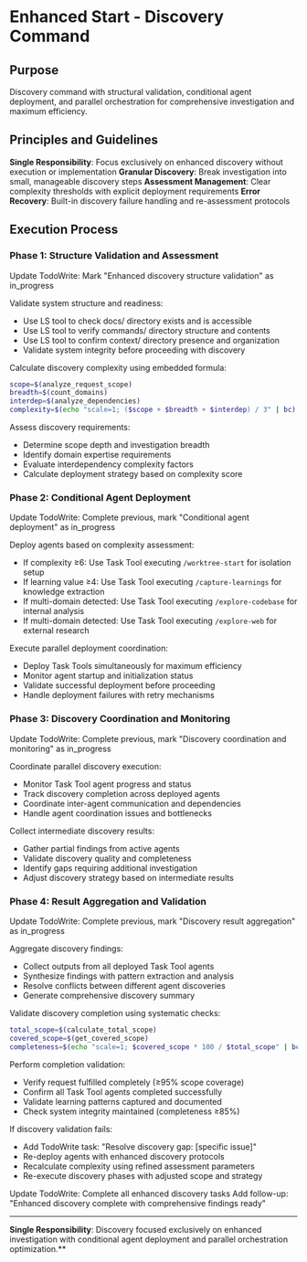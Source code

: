# Enhanced Start - Discovery Command

## Purpose
Discovery command with structural validation, conditional agent deployment, and parallel orchestration for comprehensive investigation and maximum efficiency.

## Principles and Guidelines

**Single Responsibility**: Focus exclusively on enhanced discovery without execution or implementation
**Granular Discovery**: Break investigation into small, manageable discovery steps
**Assessment Management**: Clear complexity thresholds with explicit deployment requirements
**Error Recovery**: Built-in discovery failure handling and re-assessment protocols

## Execution Process

### Phase 1: Structure Validation and Assessment
Update TodoWrite: Mark "Enhanced discovery structure validation" as in_progress

Validate system structure and readiness:
- Use LS tool to check docs/ directory exists and is accessible
- Use LS tool to verify commands/ directory structure and contents
- Use LS tool to confirm context/ directory presence and organization
- Validate system integrity before proceeding with discovery

Calculate discovery complexity using embedded formula:
```bash
scope=$(analyze_request_scope)
breadth=$(count_domains) 
interdep=$(analyze_dependencies)
complexity=$(echo "scale=1; ($scope + $breadth + $interdep) / 3" | bc)
```

Assess discovery requirements:
- Determine scope depth and investigation breadth
- Identify domain expertise requirements
- Evaluate interdependency complexity factors
- Calculate deployment strategy based on complexity score

### Phase 2: Conditional Agent Deployment
Update TodoWrite: Complete previous, mark "Conditional agent deployment" as in_progress

Deploy agents based on complexity assessment:
- If complexity ≥6: Use Task Tool executing `/worktree-start` for isolation setup
- If learning value ≥4: Use Task Tool executing `/capture-learnings` for knowledge extraction
- If multi-domain detected: Use Task Tool executing `/explore-codebase` for internal analysis
- If multi-domain detected: Use Task Tool executing `/explore-web` for external research

Execute parallel deployment coordination:
- Deploy Task Tools simultaneously for maximum efficiency
- Monitor agent startup and initialization status
- Validate successful deployment before proceeding
- Handle deployment failures with retry mechanisms

### Phase 3: Discovery Coordination and Monitoring
Update TodoWrite: Complete previous, mark "Discovery coordination and monitoring" as in_progress

Coordinate parallel discovery execution:
- Monitor Task Tool agent progress and status
- Track discovery completion across deployed agents
- Coordinate inter-agent communication and dependencies
- Handle agent coordination issues and bottlenecks

Collect intermediate discovery results:
- Gather partial findings from active agents
- Validate discovery quality and completeness
- Identify gaps requiring additional investigation
- Adjust discovery strategy based on intermediate results

### Phase 4: Result Aggregation and Validation
Update TodoWrite: Complete previous, mark "Discovery result aggregation" as in_progress

Aggregate discovery findings:
- Collect outputs from all deployed Task Tool agents
- Synthesize findings with pattern extraction and analysis
- Resolve conflicts between different agent discoveries
- Generate comprehensive discovery summary

Validate discovery completion using systematic checks:
```bash
total_scope=$(calculate_total_scope)
covered_scope=$(get_covered_scope)
completeness=$(echo "scale=1; $covered_scope * 100 / $total_scope" | bc)
```

Perform completion validation:
- Verify request fulfilled completely (≥95% scope coverage)
- Confirm all Task Tool agents completed successfully
- Validate learning patterns captured and documented
- Check system integrity maintained (completeness ≥85%)

If discovery validation fails:
- Add TodoWrite task: "Resolve discovery gap: [specific issue]"
- Re-deploy agents with enhanced discovery protocols
- Recalculate complexity using refined assessment parameters
- Re-execute discovery phases with adjusted scope and strategy

Update TodoWrite: Complete all enhanced discovery tasks
Add follow-up: "Enhanced discovery complete with comprehensive findings ready"

---

**Single Responsibility**: Discovery focused exclusively on enhanced investigation with conditional agent deployment and parallel orchestration optimization.**